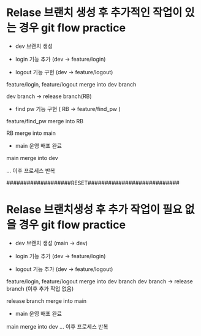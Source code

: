 # Relase 브랜치 생성 후 추가적인 작업이 있는 경우 git flow practice

- dev 브랜치 생성

- login 기능 추가 (dev -> feature/login)

- logout 기능 구현 (dev -> feature/logout)

feature/login, feature/logout merge into dev branch

dev branch -> release branch(RB)

- find pw 기능 구현 ( RB -> feature/find_pw )

feature/find_pw merge into RB

RB merge into main

- main 운영 배포 완료

main merge into dev

... 이후 프로세스 반복

###################RESET###########################

# Relase 브랜치생성 후 추가 작업이 필요 없을 경우 git flow practice

- dev 브랜치 생성 (main -> dev)

- login 기능 추가 (dev -> feature/login)

- logout 기능 추가 (dev -> feature/logout)

feature/login, feature/logout merge into dev branch
dev branch -> release branch 
 (이후 추가 작업 없음)

release branch merge into main
- main 운영 배포 완료

main merge into dev
... 이후 프로세스 반복